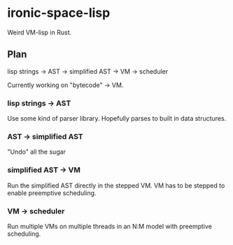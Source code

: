 # ironic-space-lisp

Weird VM-lisp in Rust.

## Plan

lisp strings -> AST -> simplified AST -> VM -> scheduler

Currently working on "bytecode" -> VM.

### lisp strings -> AST

Use some kind of parser library. Hopefully parses to built in data structures.

### AST -> simplified AST

"Undo" all the sugar

### simplified AST -> VM

Run the simplified AST directly in the stepped VM. VM has to be stepped to
enable preemptive scheduling.

### VM -> scheduler

Run multiple VMs on multiple threads in an N:M model with preemptive scheduling.
